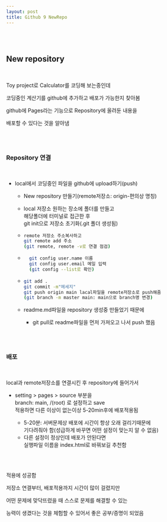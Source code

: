 ```yaml
---
layout: post
title: Github 9 NewRepo
---
```


<br><br>

## New repository

<br>

Toy project로 Calculator를 코딩해 보는중인데

코딩중인 계산기를 github에 추가하고 배포가 가능한지 찾아봄

github에 Pages라는 기능으로 Repository에 올려둔 내용을

배포할 수 있다는 것을 알아냄

<br><br>

### Repository 연결

<br>

- local에서 코딩중인 파일을 github에 upload하기(push)

  - New repository 만들기(remote저장소: origin-편의상 명칭)

  - local 저장소 원하는 장소에 폴더를 만들고<br>
    해당폴더에 터미널로 접근한 후<br>
    git init으로 저장소 초기화(.git 폴더 생성됨)

  - ```bash
    remote 저장소 주소복사하고
    git remote add 주소
    (git remote, remote -v로 연결 점검)
    ```

  - ```bash
      git config user.name 이름
      git config user.email 메일 입력
      (git config --list로 확인)

    ```

  - ```bash
    git add .
    git commit -m"메세지"
    git push origin main lacal파일을 remote저장소로 push해줌
    (git branch -m master main: main으로 branch명 변경)
    ```

  - readme.md파일을 repository 생성중 만들었기 때문에
    - git pull로 readme파일을 먼저 가져오고 나서 push 했음

<br><br>

### 배포

<br>

local과 remote저장소를 연결시킨 후 repository에 들어가서

- setting > pages > source 부분을<br>
  branch: main, /(root) 로 설정하고 save<br>
  적용하면 다른 이상이 없는이상 5-20min후에 배포적용됨

  - 5-20분: 서버문제상 배포에 시간이 항상 오래 걸리기때문에<br>
    기다려줘야 함(성급하게 바꾸면 어떤 설정이 맞는지 알 수 없음)
  - 다른 설정이 정상인데 배포가 안된다면<br>
    실행파일 이름을 index.html로 바꿔보길 추천함

<br><br>

적용에 성공함

저장소 연결부터, 배포적용까지 시간이 많이 걸렸지만

어떤 문제에 맞닥뜨렸을 때 스스로 문제를 해결할 수 있는

능력이 생겼다는 것을 체험할 수 있어서 좋은 공부/증명이 되었음
